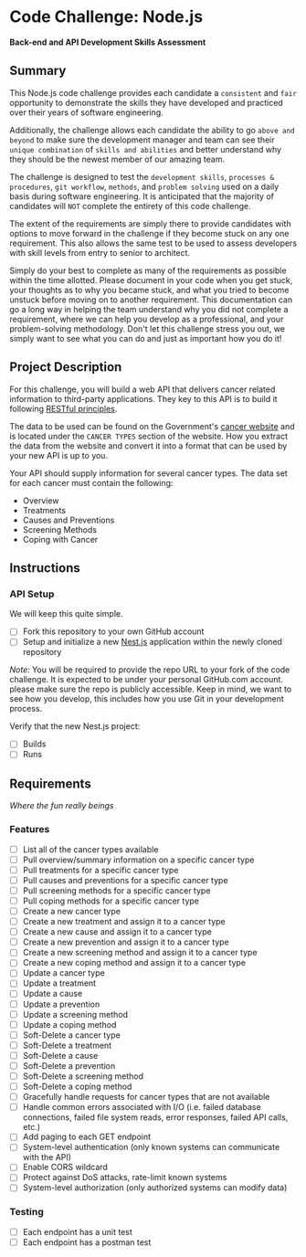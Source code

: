 # Code Challenge: Node.js
__Back-end and API Development Skills Assessment__

## Summary
This Node.js code challenge provides each candidate a `consistent` and `fair` opportunity to demonstrate the skills they have developed and practiced over their years of software engineering.

Additionally, the challenge allows each candidate the ability to go `above and beyond` to make sure the development manager and team can see their `unique combination` of `skills and abilities` and better understand why they should be the newest member of our amazing team.

The challenge is designed to test the `development skills`, `processes & procedures`, `git workflow`, `methods`, and `problem solving` used on a daily basis during software engineering. It is anticipated that the majority of candidates will `NOT` complete the entirety of this code challenge. 

The extent of the requirements are simply there to provide candidates with options to move forward in the challenge if they become stuck on any one requirement. This also allows the same test to be used to assess developers with skill levels from entry to senior to architect.

Simply do your best to complete as many of the requirements as possible within the time allotted. Please document in your code when you get stuck, your thoughts as to why you became stuck, and what you tried to become unstuck before moving on to another requirement. This documentation can go a long way in helping the team understand why you did not complete a requirement, where we can help you develop as a professional, and your problem-solving methodology. Don't let this challenge stress you out, we simply want to see what you can do and just as important how you do it!

## Project Description
For this challenge, you will build a web API that delivers cancer related information to third-party applications. They key to this API is to build it following [RESTful principles](https://www.redhat.com/en/topics/api/what-is-a-rest-api).

The data to be used can be found on the Government's [cancer website](https://www.cancer.gov/) and is located under the `CANCER TYPES` section of the website. How you extract the data from the website and convert it into a format that can be used by your new API is up to you.

Your API should supply information for several cancer types. The data set for each cancer must contain the following:

- Overview
- Treatments
- Causes and Preventions
- Screening Methods
- Coping with Cancer

## Instructions

### API Setup
We will keep this quite simple.

- [ ] Fork this repository to your own GitHub account 
- [ ] Setup and initialize a new [Nest.js](https://nestjs.com/) application within the newly cloned repository

_Note:_ You will be required to provide the repo URL to your fork of the code challenge. It is expected to be under your personal GitHub.com account. please make sure the repo is publicly accessible. Keep in mind, we want to see how you develop, this includes how you use Git in your development process.

Verify that the new Nest.js project:

- [ ] Builds
- [ ] Runs 

## Requirements
_Where the fun really beings_

### Features
- [ ] List all of the cancer types available
- [ ] Pull overview/summary information on a specific cancer type
- [ ] Pull treatments for a specific cancer type
- [ ] Pull causes and preventions for a specific cancer type
- [ ] Pull screening methods for a specific cancer type
- [ ] Pull coping methods for a specific cancer type
- [ ] Create a new cancer type
- [ ] Create a new treatment and assign it to a cancer type
- [ ] Create a new cause and assign it to a cancer type
- [ ] Create a new prevention and assign it to a cancer type
- [ ] Create a new screening method and assign it to a cancer type
- [ ] Create a new coping method and assign it to a cancer type
- [ ] Update a cancer type
- [ ] Update a treatment
- [ ] Update a cause
- [ ] Update a prevention
- [ ] Update a screening method
- [ ] Update a coping method
- [ ] Soft-Delete a cancer type
- [ ] Soft-Delete a treatment
- [ ] Soft-Delete a cause
- [ ] Soft-Delete a prevention
- [ ] Soft-Delete a screening method
- [ ] Soft-Delete a coping method
- [ ] Gracefully handle requests for cancer types that are not available
- [ ] Handle common errors associated with I/O (i.e. failed database connections, failed file system reads, error responses, failed API calls, etc.)
- [ ] Add paging to each GET endpoint
- [ ] System-level authentication (only known systems can communicate with the API)
- [ ] Enable CORS wildcard
- [ ] Protect against DoS attacks, rate-limit known systems
- [ ] System-level authorization (only authorized systems can modify data)

### Testing
- [ ] Each endpoint has a unit test
- [ ] Each endpoint has a postman test